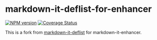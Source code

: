 # markdown-it-deflist-for-enhancer

[![NPM version](https://img.shields.io/npm/v/markdown-it-deflist-for-enhancer.svg?style=flat)](https://www.npmjs.org/package/markdown-it-deflist-for-enhancer)
[![Coverage Status](https://codecov.io/gh/Dedicatus546/markdown-it-enhancer/branch/main/graph/badge.svg?component=plugin-deflist)](https://app.codecov.io/github/Dedicatus546/markdown-it-enhancer/tree/main?components%5B0%5D=plugin-deflist)

This is a fork from [markdown-it-deflist](https://github.com/markdown-it/markdown-it-deflist) for markdown-it-enhancer.
